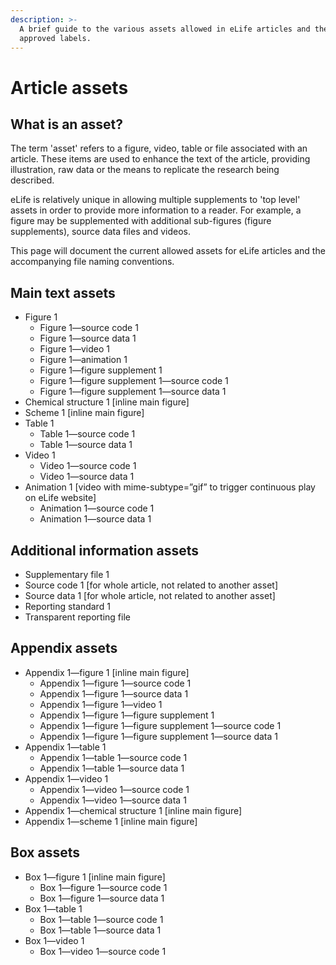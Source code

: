```yaml
---
description: >-
  A brief guide to the various assets allowed in eLife articles and their
  approved labels.
---
```


# Article assets

## What is an asset?

The term 'asset' refers to a figure, video, table or file associated with an article. These items are used to enhance the text of the article, providing illustration, raw data or the means to replicate the research being described.

eLife is relatively unique in allowing multiple supplements to 'top level' assets in order to provide more information to a reader. For example, a figure may be supplemented with additional sub-figures \(figure supplements\), source data files and videos.

This page will document the current allowed assets for eLife articles and the accompanying file naming conventions.

## Main text assets

* Figure 1
  * Figure 1—source code 1
  * Figure 1—source data 1
  * Figure 1—video 1
  * Figure 1—animation 1
  * Figure 1—figure supplement 1
  * Figure 1—figure supplement 1—source code 1
  * Figure 1—figure supplement 1—source data 1
* Chemical structure 1 \[inline main figure\]
* Scheme 1 \[inline main figure\]
* Table 1
  * Table 1—source code 1
  * Table 1—source data 1
* Video 1
  * Video 1—source code 1
  * Video 1—source data 1
* Animation 1 \[video with mime-subtype=”gif” to trigger continuous play on eLife website\]
  * Animation 1—source code 1
  * Animation 1—source data 1

## Additional information assets

* Supplementary file 1
* Source code 1 \[for whole article, not related to another asset\]
* Source data 1 \[for whole article, not related to another asset\]
* Reporting standard 1
* Transparent reporting file

## Appendix assets

* Appendix 1—figure 1 \[inline main figure\]
  * Appendix 1—figure 1—source code 1
  * Appendix 1—figure 1—source data 1
  * Appendix 1—figure 1—video 1
  * Appendix 1—figure 1—figure supplement 1
  * Appendix 1—figure 1—figure supplement 1—source code 1
  * Appendix 1—figure 1—figure supplement 1—source data 1
* Appendix 1—table 1
  * Appendix 1—table 1—source code 1
  * Appendix 1—table 1—source data 1
* Appendix 1—video 1
  * Appendix 1—video 1—source code 1
  * Appendix 1—video 1—source data 1
* Appendix 1—chemical structure 1 \[inline main figure\]
* Appendix 1—scheme 1 \[inline main figure\]

## Box assets

* Box 1—figure 1 \[inline main figure\]
  * Box 1—figure 1—source code 1
  * Box 1—figure 1—source data 1
* Box 1—table 1
  * Box 1—table 1—source code 1
  * Box 1—table 1—source data 1
* Box 1—video 1
  * Box 1—video 1—source code 1

